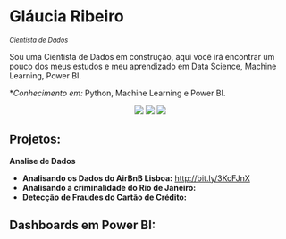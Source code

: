 
# Gláucia Ribeiro
<sub>*Cientista de Dados*</sub>

Sou uma Cientista de Dados em construção, aqui você irá encontrar um pouco dos meus estudos e meu aprendizado em Data Science, Machine Learning, Power BI. 

**Conhecimento em:* Python, Machine Learning e Power BI. 


<div align="center">
  <a href="https://www.instagram.com/glaucialr/" target="_blank"><img src="https://img.shields.io/badge/-Instagram-%23E4405F?style=for-the-badge&logo=instagram&logoColor=white" target="_blank"></a>
  <a href="https://www.linkedin.com/in/glauciaribeiro/" target="_blank"><img src="https://img.shields.io/badge/-LinkedIn-%230077B5?style=for-the-badge&logo=linkedin&logoColor=white" target="_blank"></a> 
  <a href="mailto:glaucialr@gmail.com"><img src="https://img.shields.io/badge/-Gmail-%23333?style=for-the-badge&logo=gmail&logoColor=white" target="_blank"></a>
</div>



## Projetos:

**Analise de Dados**
* **Analisando os Dados do AirBnB Lisboa:** http://bit.ly/3KcFJnX
* **Analisando a criminalidade do Rio de Janeiro:** 
* **Detecção de Fraudes do Cartão de Crédito:** 

 ## Dashboards em Power BI:
